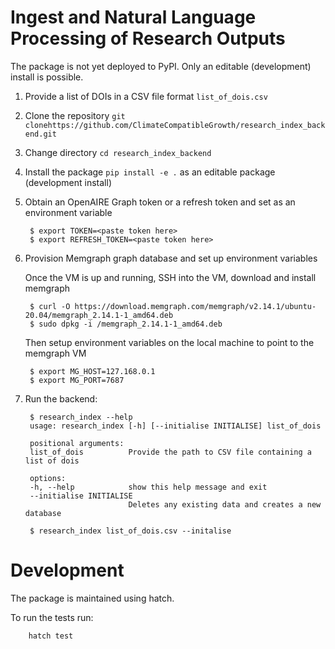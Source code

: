 # Ingest and Natural Language Processing of Research Outputs

The package is not yet deployed to PyPI. Only an editable (development) install is possible.

1. Provide a list of DOIs in a CSV file format `list_of_dois.csv`
2. Clone the repository `git clonehttps://github.com/ClimateCompatibleGrowth/research_index_backend.git`
2. Change directory `cd research_index_backend`
2. Install the package `pip install -e .` as an editable package (development install)
3. Obtain an OpenAIRE Graph token or a refresh token and set as an environment variable

        $ export TOKEN=<paste token here>
        $ export REFRESH_TOKEN=<paste token here>

4. Provision Memgraph graph database and set up environment variables

   Once the VM is up and running, SSH into the VM, download and install memgraph

        $ curl -O https://download.memgraph.com/memgraph/v2.14.1/ubuntu-20.04/memgraph_2.14.1-1_amd64.deb
        $ sudo dpkg -i /memgraph_2.14.1-1_amd64.deb

   Then setup environment variables on the local machine to point to the memgraph VM

        $ export MG_HOST=127.168.0.1
        $ export MG_PORT=7687

5. Run the backend:

        $ research_index --help
        usage: research_index [-h] [--initialise INITIALISE] list_of_dois

        positional arguments:
        list_of_dois          Provide the path to CSV file containing a list of dois

        options:
        -h, --help            show this help message and exit
        --initialise INITIALISE
                              Deletes any existing data and creates a new database

        $ research_index list_of_dois.csv --initalise

# Development

The package is maintained using hatch.

To run the tests run:

        hatch test
